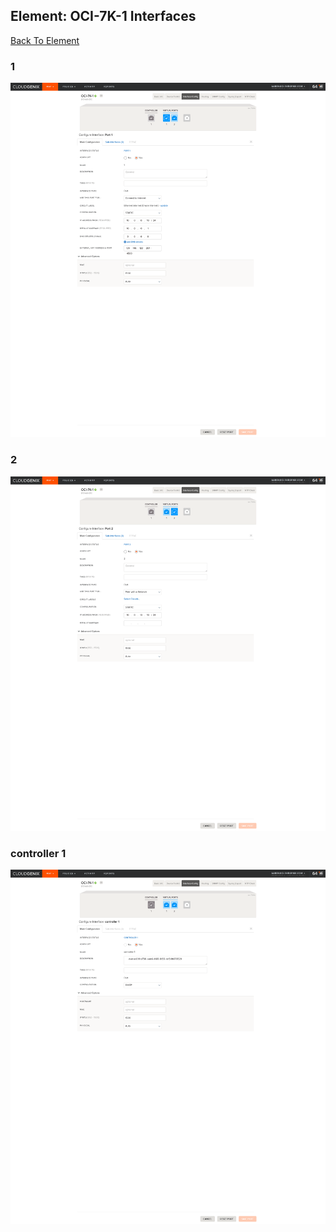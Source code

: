 ## Element: OCI-7K-1 Interfaces
[Back To Element](../README.md)

### 1
<img alt="1" src="1.png" width="1110">
                
### 2
<img alt="1" src="2.png" width="1110">
                
### controller 1
<img alt="1" src="controller 1.png" width="1110">
                
